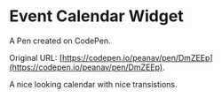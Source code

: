 # Event Calendar Widget

A Pen created on CodePen.

Original URL: [https://codepen.io/peanav/pen/DmZEEp](https://codepen.io/peanav/pen/DmZEEp).

A nice looking calendar with nice transistions. 